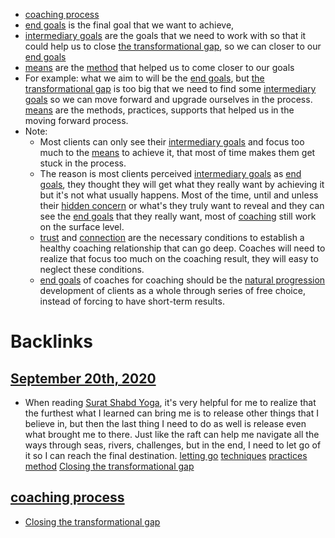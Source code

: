 - [coaching process](<coaching process.md>)
- [end goals](<end goals.md>) is the final goal that we want to achieve,
- [intermediary goals](<intermediary goals.md>) are the goals that we need to work with so that it could help us to close [the transformational gap](<the transformational gap.md>), so we can closer to our [end goals](<end goals.md>)
- [means](<means.md>) are the [method](<method.md>) that helped us to come closer to our goals
- For example: what we aim to will be the [end goals](<end goals.md>), but [the transformational gap](<the transformational gap.md>) is too big that we need to find some [intermediary goals](<intermediary goals.md>) so we can move forward and upgrade ourselves in the process. [means](<means.md>) are the methods, practices, supports that helped us in the moving forward process.
- Note: 
    - Most clients can only see their [intermediary goals](<intermediary goals.md>) and focus too much to the [means](<means.md>) to achieve it, that most of time makes them get stuck in the process. 
    - The reason is most clients perceived [intermediary goals](<intermediary goals.md>) as [end goals](<end goals.md>), they thought they will get what they really want by achieving it but it's not what usually happens. Most of the time, until and unless their [hidden concern](<hidden concern.md>) or what's they truly want to reveal and they can see the [end goals](<end goals.md>) that they really want, most of [coaching](<coaching.md>) still work on the surface level. 
    - [trust](<trust.md>) and [connection](<connection.md>) are the necessary conditions to establish a healthy coaching relationship that can go deep. Coaches will need to realize that focus too much on the coaching result, they will easy to neglect these conditions. 
    - [end goals](<end goals.md>) of coaches for coaching should be the [natural progression](<natural progression.md>) development of clients as a whole through series of free choice, instead of forcing to have short-term results.

# Backlinks
## [September 20th, 2020](<September 20th, 2020.md>)
- When reading [Surat Shabd Yoga](<Surat Shabd Yoga.md>), it's very helpful for me to realize that the furthest what I learned can bring me is to release other things that I believe in, but then the last thing I need to do as well is release even what brought me to there. Just like the raft can help me navigate all the ways through seas, rivers, challenges, but in the end, I need to let go of it so I can reach the final destination. [letting go](<letting go.md>) [techniques](<techniques.md>) [practices](<practices.md>) [method](<method.md>) [Closing the transformational gap](<Closing the transformational gap.md>)

## [coaching process](<coaching process.md>)
- [Closing the transformational gap](<Closing the transformational gap.md>)

